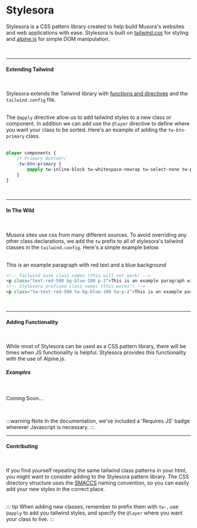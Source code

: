# Stylesora

Stylesora is a CSS pattern library created to help build Musora's websites and web applications with ease.
Stylesora is built on [tailwind.css](https://tailwindcss.com/docs) for styling and [alpine.js](https://github.com/alpinejs/alpine/) for simple DOM manipulation.  

<br><hr>

#### Extending Tailwind
<br>

Stylesora extends the Tailwind library with [functions and directives](https://tailwindcss.com/docs/functions-and-directives) and the `tailwind.config` file. 
<br><br>

The `@apply` directive allow us to add tailwind styles to a new class or component. In addition we can add use the `@layer` directive to define where you want your class to be sorted. Here's an example of adding the `tw-btn-primary` class. 
<br><br>

```scss
@layer components {
    /* Primary Button*/
    .tw-btn-primary {
        @apply tw-inline-block tw-whitespace-nowrap tw-select-none tw-py-2 tw-px-4 tw-rounded-full tw-border-2 tw-border-transparent tw-font-roboto-condensed tw-font-bold tw-uppercase tw-cursor-pointer tw-transition tw-text-white hover:tw-bg-gray-100 active:tw-bg-current active:tw-text-white visited:tw-text-white hover:tw-no-underline;
    }
}
```
<br><hr>
#### In The Wild
<br>

Musora sites use css from many different sources. To avoid overriding any other class declarations, we add the `tw` prefix to all of stylesora's tailwind classes in the `tailwind.config`. Here's a simple example below.
<br><br>

<p class="tw-text-red-500 tw-bg-blue-100 tw-p-2">This is an example paragraph with red text and a blue background</p>

```html
<!-- Tailwind base class names (this will not work) -->
<p class="text-red-500 bg-blue-100 p-2">This is an example paragraph with red text and a blue background</p>
<!-- Stylesora prefixed class names (this works!) -->
<p class="tw-text-red-500 tw-bg-blue-100 tw-p-2">This is an example paragraph with red text and a blue background</p>
```

<br><hr>

#### Adding Functionality 
<br>

While most of Stylesora can be used as a CSS pattern library, there will be times when JS functionality is helpful. Stylesora provides this functionality with the use of Alpine.js. 

##### Examples
<br>

Coming Soon...

<br>

:::warning Note
In the documentation, we've included a 'Requires JS' badge wherever Javascript is necessary.
:::
<br><hr>

#### Contributing
<br>

If you find yourself repeating the same tailwind class patterns in your html, you might want to consider adding to the 
Stylesora pattern library. The CSS directory structure uses the [SMACCS](http://smacss.com/) naming convention, so you can easily add your new
styles in the correct place.
<br><br>

::: tip
When adding new classes, remember to prefix them with `tw-`, use `@apply` to add you tailwind styles, and specify the `@layer` where
you want your class to live.
:::